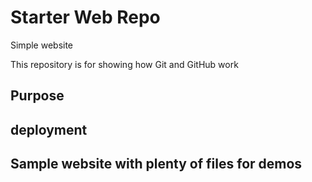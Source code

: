 # Starter Web Repo

Simple website

This repository is for showing how Git and GitHub work

## Purpose

## deployment

## Sample website with plenty of files for demos